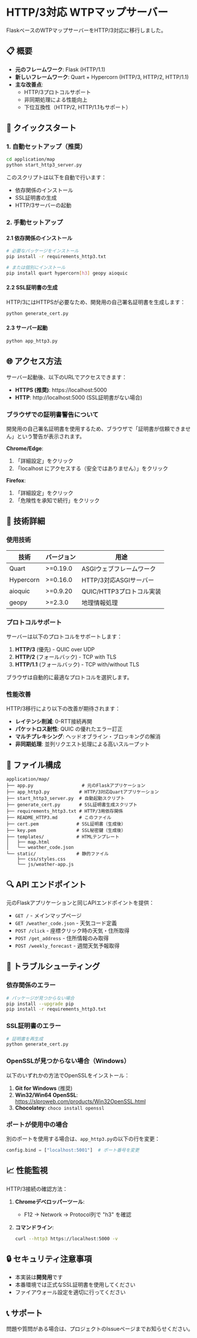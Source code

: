 # HTTP/3対応 WTPマップサーバー

FlaskベースのWTPマップサーバーをHTTP/3対応に移行しました。

## 📋 概要

- **元のフレームワーク**: Flask (HTTP/1.1)
- **新しいフレームワーク**: Quart + Hypercorn (HTTP/3, HTTP/2, HTTP/1.1)
- **主な改善点**:
  - HTTP/3プロトコルサポート
  - 非同期処理による性能向上
  - 下位互換性（HTTP/2, HTTP/1.1もサポート）

## 🚀 クイックスタート

### 1. 自動セットアップ（推奨）

```bash
cd application/map
python start_http3_server.py
```

このスクリプトは以下を自動で行います：
- 依存関係のインストール
- SSL証明書の生成
- HTTP/3サーバーの起動

### 2. 手動セットアップ

#### 2.1 依存関係のインストール

```bash
# 必要なパッケージをインストール
pip install -r requirements_http3.txt

# または個別にインストール
pip install quart hypercorn[h3] geopy aioquic
```

#### 2.2 SSL証明書の生成

HTTP/3にはHTTPSが必要なため、開発用の自己署名証明書を生成します：

```bash
python generate_cert.py
```

#### 2.3 サーバー起動

```bash
python app_http3.py
```

## 🌐 アクセス方法

サーバー起動後、以下のURLでアクセスできます：

- **HTTPS (推奨)**: https://localhost:5000
- **HTTP**: http://localhost:5000 (SSL証明書がない場合)

### ブラウザでの証明書警告について

開発用の自己署名証明書を使用するため、ブラウザで「証明書が信頼できません」という警告が表示されます。

**Chrome/Edge**:
1. 「詳細設定」をクリック
2. 「localhost にアクセスする（安全ではありません）」をクリック

**Firefox**:
1. 「詳細設定」をクリック
2. 「危険性を承知で続行」をクリック

## 🔧 技術詳細

### 使用技術

| 技術 | バージョン | 用途 |
|------|------------|------|
| Quart | >=0.19.0 | ASGIウェブフレームワーク |
| Hypercorn | >=0.16.0 | HTTP/3対応ASGIサーバー |
| aioquic | >=0.9.20 | QUIC/HTTP3プロトコル実装 |
| geopy | >=2.3.0 | 地理情報処理 |

### プロトコルサポート

サーバーは以下のプロトコルをサポートします：

1. **HTTP/3** (優先) - QUIC over UDP
2. **HTTP/2** (フォールバック) - TCP with TLS
3. **HTTP/1.1** (フォールバック) - TCP with/without TLS

ブラウザは自動的に最適なプロトコルを選択します。

### 性能改善

HTTP/3移行により以下の改善が期待されます：

- **レイテンシ削減**: 0-RTT接続再開
- **パケットロス耐性**: QUIC の優れたエラー訂正
- **マルチプレキシング**: ヘッドオブライン・ブロッキングの解消
- **非同期処理**: 並列リクエスト処理による高いスループット

## 📁 ファイル構成

```
application/map/
├── app.py                  # 元のFlaskアプリケーション
├── app_http3.py           # HTTP/3対応Quartアプリケーション
├── start_http3_server.py  # 自動起動スクリプト
├── generate_cert.py       # SSL証明書生成スクリプト
├── requirements_http3.txt # HTTP/3用依存関係
├── README_HTTP3.md        # このファイル
├── cert.pem              # SSL証明書（生成後）
├── key.pem               # SSL秘密鍵（生成後）
├── templates/            # HTMLテンプレート
│   ├── map.html
│   └── weather_code.json
└── static/               # 静的ファイル
    ├── css/styles.css
    └── js/weather-app.js
```

## 🔍 API エンドポイント

元のFlaskアプリケーションと同じAPIエンドポイントを提供：

- `GET /` - メインマップページ
- `GET /weather_code.json` - 天気コード定義
- `POST /click` - 座標クリック時の天気・住所取得
- `POST /get_address` - 住所情報のみ取得
- `POST /weekly_forecast` - 週間天気予報取得

## 🐛 トラブルシューティング

### 依存関係のエラー

```bash
# パッケージが見つからない場合
pip install --upgrade pip
pip install -r requirements_http3.txt
```

### SSL証明書のエラー

```bash
# 証明書を再生成
python generate_cert.py
```

### OpenSSLが見つからない場合（Windows）

以下のいずれかの方法でOpenSSLをインストール：

1. **Git for Windows** (推奨)
2. **Win32/Win64 OpenSSL**: https://slproweb.com/products/Win32OpenSSL.html
3. **Chocolatey**: `choco install openssl`

### ポートが使用中の場合

別のポートを使用する場合は、`app_http3.py`の以下の行を変更：

```python
config.bind = ["localhost:5001"]  # ポート番号を変更
```

## 📈 性能監視

HTTP/3接続の確認方法：

1. **Chromeデベロッパーツール**:
   - F12 → Network → Protocol列で "h3" を確認

2. **コマンドライン**:
   ```bash
   curl --http3 https://localhost:5000 -v
   ```

## 🔒 セキュリティ注意事項

- 本実装は**開発用**です
- 本番環境では正式なSSL証明書を使用してください
- ファイアウォール設定を適切に行ってください

## 📞 サポート

問題や質問がある場合は、プロジェクトのIssueページまでお知らせください。
